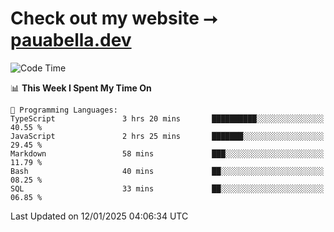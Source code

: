# Check out my website ⭢ [pauabella.dev](https://pauabella.dev)

<!--START_SECTION:waka-->
![Code Time](http://img.shields.io/badge/Code%20Time-4%2C003%20hrs%2014%20mins-blue)

📊 **This Week I Spent My Time On** 

```text
💬 Programming Languages: 
TypeScript               3 hrs 20 mins       ██████████░░░░░░░░░░░░░░░   40.55 % 
JavaScript               2 hrs 25 mins       ███████░░░░░░░░░░░░░░░░░░   29.45 % 
Markdown                 58 mins             ███░░░░░░░░░░░░░░░░░░░░░░   11.79 % 
Bash                     40 mins             ██░░░░░░░░░░░░░░░░░░░░░░░   08.25 % 
SQL                      33 mins             ██░░░░░░░░░░░░░░░░░░░░░░░   06.85 % 
```


 Last Updated on 12/01/2025 04:06:34 UTC
<!--END_SECTION:waka-->
